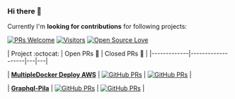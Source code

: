 ### Hi there 👋

Currently I'm **looking for contributions** for following projects:

[![PRs Welcome](https://img.shields.io/badge/PRs-welcome-brightgreen.svg?style=flat&logo=github)](https://github.com/streetracer48) [![Visitors](https://visitor-badge.glitch.me/badge?page_id=streetracer48.visitor-badge)](https://github.com/streetracer48) [![Open Source Love](https://badges.frapsoft.com/os/v2/open-source.svg?v=103)](https://github.com/streetracer48)


|      Project :octocat:   | Open PRs :bell:  | Closed PRs :evergreen_tree:  |
|-------------|-------------------|---|---|

| [**MultipleDocker Deploy AWS**](https://github.com/streetracer48/MultipleDocker-Deploy-AWS/) | [![GitHub PRs](https://img.shields.io/github/issues-pr/streetracer48/MultipleDocker-Deploy-AWS?style=flat&logo=github)](https://github.com/vinitshahdeo/Water-Monitoring-System/pulls)  | [![GitHub PRs](https://img.shields.io/github/issues-pr-closed/streetracer48/MultipleDocker-Deploy-AWS?style=flat&color=critical&logo=github)](https://github.com/streetracer48/MultipleDocker-Deploy-AWS/pulls?q=is%3Apr+is%3Aclosed)   |

| [**Graphql-Pila**](https://github.com/streetracer48/Graphql-pila/) | [![GitHub PRs](https://img.shields.io/github/issues-pr/streetracer48/Graphql-pila?style=flat&logo=github)]()  | [![GitHub PRs](https://img.shields.io/github/issues-pr-closed/streetracer48/Graphql-pila?style=flat&color=critical&logo=github)](https://github.com/streetracer48/Graphql-pila/pulls?q=is%3Apr+is%3Aclosed)  |

<!--
**vinitshahdeo/vinitshahdeo** is a ✨ _special_ ✨ repository because its `README.md` (this file) appears on your GitHub profile.

Here are some ideas to get you started:

- 🔭 I’m currently working on ...
- 🌱 I’m currently learning ...
- 👯 I’m looking to collaborate on ...
- 🤔 I’m looking for help with ...
- 💬 Ask me about ...
- 📫 How to reach me: ...
- 😄 Pronouns: ...
- ⚡ Fun fact: ...
-->
